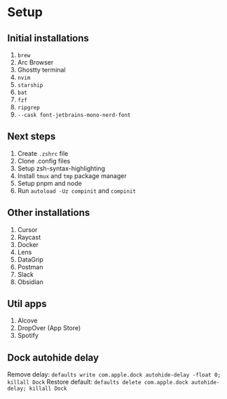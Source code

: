 # Setup

## Initial installations
1. `brew`
2. Arc Browser
3. Ghostty terminal
4. `nvim`
5. `starship`
6. `bat`
7. `fzf`
8. `ripgrep`
9. `--cask font-jetbrains-mono-nerd-font`

## Next steps
1. Create `.zshrc` file
2. Clone .config files
3. Setup zsh-syntax-highlighting
4. Install `tmux` and `tmp` package manager
5. Setup pnpm and node
6. Run `autoload -Uz compinit` and `compinit`

## Other installations
1. Cursor
2. Raycast
3. Docker
4. Lens
5. DataGrip
6. Postman
7. Slack
8. Obsidian

## Util apps
1. Alcove
2. DropOver (App Store)
3. Spotify

## Dock autohide delay
Remove delay: `defaults write com.apple.dock autohide-delay -float 0; killall Dock`
Restore default: `defaults delete com.apple.dock autohide-delay; killall Dock`
